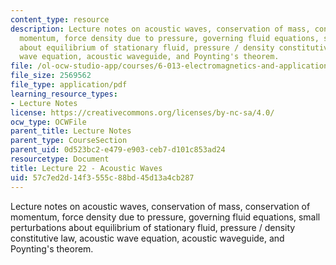 ```yaml
---
content_type: resource
description: Lecture notes on acoustic waves, conservation of mass, conservation of
  momentum, force density due to pressure, governing fluid equations, small perturbations
  about equilibrium of stationary fluid, pressure / density constitutive law, acoustic
  wave equation, acoustic waveguide, and Poynting's theorem.
file: /ol-ocw-studio-app/courses/6-013-electromagnetics-and-applications-fall-2005/57c7ed2d14f3555c88bd45d13a4cb287_lec22.pdf
file_size: 2569562
file_type: application/pdf
learning_resource_types:
- Lecture Notes
license: https://creativecommons.org/licenses/by-nc-sa/4.0/
ocw_type: OCWFile
parent_title: Lecture Notes
parent_type: CourseSection
parent_uid: 0d523bc2-e479-e903-ceb7-d101c853ad24
resourcetype: Document
title: Lecture 22 - Acoustic Waves
uid: 57c7ed2d-14f3-555c-88bd-45d13a4cb287
---
```

Lecture notes on acoustic waves, conservation of mass, conservation of momentum, force density due to pressure, governing fluid equations, small perturbations about equilibrium of stationary fluid, pressure / density constitutive law, acoustic wave equation, acoustic waveguide, and Poynting's theorem.